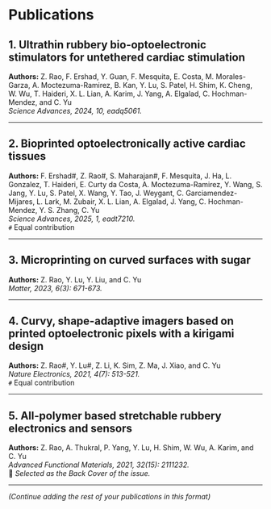 # Publications

## 1. Ultrathin rubbery bio-optoelectronic stimulators for untethered cardiac stimulation
**Authors:** Z. Rao, F. Ershad, Y. Guan, F. Mesquita, E. Costa, M. Morales-Garza, A. Moctezuma-Ramirez, B. Kan, Y. Lu, S. Patel, H. Shim, K. Cheng, W. Wu, T. Haideri, X. L. Lian, A. Karim, J. Yang, A. Elgalad, C. Hochman-Mendez, and C. Yu  
*Science Advances, 2024, 10, eadq5061.*

---

## 2. Bioprinted optoelectronically active cardiac tissues
**Authors:** F. Ershad#, Z. Rao#, S. Maharajan#, F. Mesquita, J. Ha, L. Gonzalez, T. Haideri, E. Curty da Costa, A. Moctezuma-Ramirez, Y. Wang, S. Jang, Y. Lu, S. Patel, X. Wang, Y. Tao, J. Weygant, C. Garciamendez-Mijares, L. Lark, M. Zubair, X. L. Lian, A. Elgalad, J. Yang, C. Hochman-Mendez, Y. S. Zhang, C. Yu  
*Science Advances, 2025, 1, eadt7210.*  
`#` Equal contribution

---

## 3. Microprinting on curved surfaces with sugar
**Authors:** Z. Rao, Y. Lu, Y. Liu, and C. Yu  
*Matter, 2023, 6(3): 671-673.*

---

## 4. Curvy, shape-adaptive imagers based on printed optoelectronic pixels with a kirigami design
**Authors:** Z. Rao#, Y. Lu#, Z. Li, K. Sim, Z. Ma, J. Xiao, and C. Yu  
*Nature Electronics, 2021, 4(7): 513-521.*  
`#` Equal contribution

---

## 5. All-polymer based stretchable rubbery electronics and sensors
**Authors:** Z. Rao, A. Thukral, P. Yang, Y. Lu, H. Shim, W. Wu, A. Karim, and C. Yu  
*Advanced Functional Materials, 2021, 32(15): 2111232.*  
📌 _Selected as the Back Cover of the issue._

---

*(Continue adding the rest of your publications in this format)*

